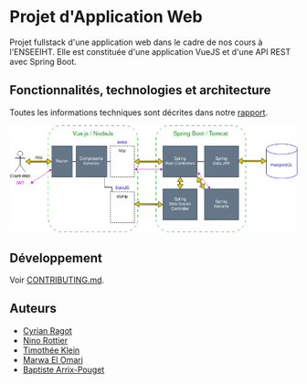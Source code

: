 # Projet d'Application Web

Projet fullstack d'une application web dans le cadre de nos cours à l'ENSEEIHT. Elle est constituée d'une application VueJS et d'une API REST avec Spring Boot.

## Fonctionnalités, technologies et architecture

Toutes les informations techniques sont décrites dans notre [rapport](rapport_app_web.pdf).

![Architecture](imgs/schema.png)

## Développement

Voir [CONTRIBUTING.md](CONTRIBUTING.md).

## Auteurs

- [Cyrian Ragot](https://github.com/cyrianR)
- [Nino Rottier](https://github.com/steno3)
- [Timothée Klein](https://github.com/pekatour)
- [Marwa El Omari](https://github.com/marwa-elomari)
- [Baptiste Arrix-Pouget]()
